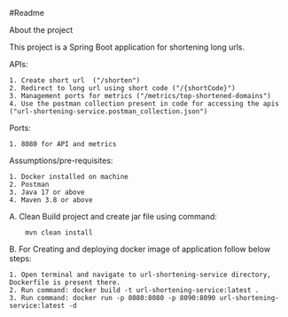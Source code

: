 #Readme


About the project

This project is a Spring Boot application for shortening long urls.

APIs:

    1. Create short url  ("/shorten")
    2. Redirect to long url using short code ("/{shortCode}")
    3. Management ports for metrics ("/metrics/top-shortened-domains")
    4. Use the postman collection present in code for accessing the apis ("url-shortening-service.postman_collection.json")

Ports:

    1. 8080 for API and metrics

Assumptions/pre-requisites:

    1. Docker installed on machine
    2. Postman
    3. Java 17 or above
    4. Maven 3.8 or above

A. Clean Build project and create jar file using command: 
        
        mvn clean install

B. For Creating and deploying docker image of application follow below steps:

    1. Open terminal and navigate to url-shortening-service directory, Dockerfile is present there.
    2. Run command: docker build -t url-shortening-service:latest .
    3. Run command: docker run -p 8080:8080 -p 8090:8090 url-shortening-service:latest -d
